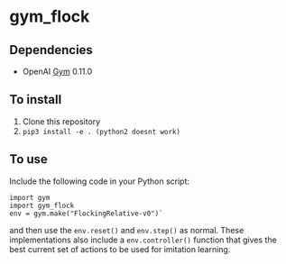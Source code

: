 # gym_flock

## Dependencies
- OpenAI [Gym](https://github.com/openai/gym) 0.11.0

## To install
1) Clone this repository
2) `pip3 install -e . (python2 doesnt work)`

## To use

Include the following code in your Python script:
~~~~
import gym  
import gym_flock 
env = gym.make("FlockingRelative-v0")` 
~~~~
and then use the `env.reset()` and `env.step()` as normal. These implementations also include a `env.controller()` function that gives the best current set of actions to be used for imitation learning.




